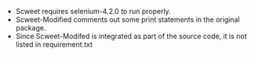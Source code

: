 - Scweet requires selenium-4.2.0 to run properly.
- Scweet-Modified comments out some print statements in the original package. 
- Since Scweet-Modifed is integrated as part of the source code, it is not listed in requirement.txt
